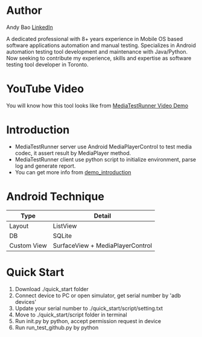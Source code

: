 # Author
Andy Bao [LinkedIn](https://ca.linkedin.com/in/baowenyu)

A dedicated professional with 8+ years experience in Mobile OS based software applications automation and manual testing. Specializes in Android automation testing tool development and maintenance with Java/Python. Now seeking to contribute my experience, skills and expertise as software testing tool developer in Toronto.

# YouTube Video
You will know how this tool looks like from [MediaTestRunner Video Demo](https://youtu.be/GQjkDOOLegE)

# Introduction
- MediaTestRunner server use Android MediaPlayerControl to test media codec, it assert result by MediaPlayer method.
- MediaTestRunner client use python script to initialize environment, parse log and generate report.
- You can get more info from [demo_introduction](./quick_start/demo_introduction.pdf)

# Android Technique
|Type  |Detail  |
|------|--------|
|Layout|ListView|
|DB    |SQLite  |
|Custom View|SurfaceView + MediaPlayerControl|

# Quick Start
1. Download ./quick_start folder
2. Connect device to PC or open simulator, get serial number by 'adb devices'
3. Update your serial number to ./quick_start/script/setting.txt
4. Move to ./quick_start/script folder in terminal
5. Run init.py by python, accept permission request in device
6. Run run_test_github.py by python
